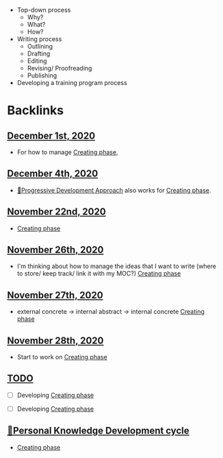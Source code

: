 - Top-down process
    - Why?
    - What?
    - How?
- Writing process
    - Outlining
    - Drafting
    - Editing
    - Revising/ Proofreading
    - Publishing
- Developing a training program process

# Backlinks
## [December 1st, 2020](<December 1st, 2020.md>)
- For how to manage [Creating phase](<Creating phase.md>),

## [December 4th, 2020](<December 4th, 2020.md>)
- [🌱Progressive Development Approach](<🌱Progressive Development Approach.md>) also works for [Creating phase](<Creating phase.md>).

## [November 22nd, 2020](<November 22nd, 2020.md>)
- [Creating phase](<Creating phase.md>)

## [November 26th, 2020](<November 26th, 2020.md>)
- I'm thinking about how to manage the ideas that I want to write (where to store/ keep track/ link it with my MOC?) [Creating phase](<Creating phase.md>)

## [November 27th, 2020](<November 27th, 2020.md>)
- external concrete -> internal abstract -> internal concrete [Creating phase](<Creating phase.md>)

## [November 28th, 2020](<November 28th, 2020.md>)
- Start to work on [Creating phase](<Creating phase.md>)

## [TODO](<TODO.md>)
- [ ] Developing [Creating phase](<Creating phase.md>)

- [ ] Developing [Creating phase](<Creating phase.md>)

## [🌱Personal Knowledge Development cycle](<🌱Personal Knowledge Development cycle.md>)
- [Creating phase](<Creating phase.md>)

